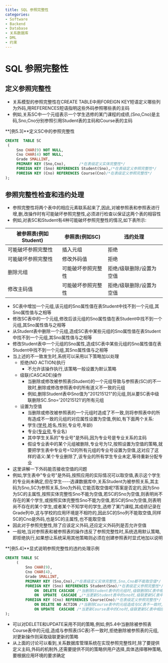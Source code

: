 ```yaml
---
title: SQL 参照完整性
categories:
- Software
- Backend
- Database
- 关系数据库
- DML
- 约束
---
```

# SQL 参照完整性

## 定义参照完整性

- 关系模型的参照完整性在CREATE TABLE中用FOREIGN KEY短语定义哪些列为外码,用REFERENCES短语指明这些外码参照哪些表的主码
- 例如,关系SC中一个元组表示一个学生选修的某门课程的成绩,(Sno,Cno)是主码,Sno,Cno分别参照引用Student表的主码和Course表的主码

**[例5.3]**定义SC中的参照完整性

```sql
CREATE  TABLE SC
 (
     Sno CHAR(9) NOT NULL,
     Cno CHAR(4) NOT NULL,
     Grade SMALLINT,
     PRIMARY KEY (Sno,Cno),      /*在表级定义实体完整性*/
     FOREIGN KEY (Sno) REFERENCES Student(Sno),/*在表级定义参照完整性*/
     FOREIGN KEY (Cno) REFERENCES Course(Cno)/*在表级定义参照完整性*/
);
```

## 参照完整性检查和违约处理

- 参照完整性将两个表中的相应元素联系起来了,因此,对被参照表和参照表进行增,删,改操作时有可能破坏参照完整性,必须进行检查以保证这两个表的相容性
- 例如,对表SC和Student有4种可能破坏参照完整性的情况,如下表所示:

| 被参照表(例如Student) | 参照表(例如SC)     | 违约处理                 |
| --------------------- | ------------------ | ------------------------ |
| 可能破坏参照完整性    | 插入元组           | 拒绝                     |
| 可能破坏参照完整性    | 修改外码值         | 拒绝                     |
| 删除元组              | 可能破坏参照完整性 | 拒绝/级联删除/设置为空值 |
| 修改主码值            | 可能破坏参照完整性 | 拒绝/级联删除/设置为空值 |

- SC表中增加一个元组,该元组的Sno属性值在表Student中找不到一个元组,其Sno属性值与之相等
- 修改SC表中的一个元组,修改后该元组的Sno属性值在表Student中找不到一个元组,其Sno属性值与之相等
- 从Student表中删除一个元组,造成SC表中某些元组的Sno属性值在表Student中找不到一个元组,其Sno属性值与之相等
- 修改Student表中一个元组的Sno属性,造成SC表中某些元组的Sno属性值在表Student中找不到一个元组,其Sno属性值与之相等
- 当上述的不一致发生时,系统可以采用以下策略加以处理
    - 拒绝(NO ACTION)执行
        - 不允许该操作执行,该策略一般设置为默认策略
    - 级联(CASCADE)操作
        - 当删除或修改被参照表(Student)的一个元组导致与参照表(SC)的不一致时,删除或修改参照表中的所有道义不一致的元组
        - 例如,删除Student表中Sno值为"201215121"的元组,则从要SC表中级联删除SC.Sno='201215121'的所有元组
    - 设置为空值
        - 当删除或修改被参照表的一个元组时造成了不一致,则将参照表中的所有造成不一致的元组的对应属性设置为空值,例如,有下面两个关系:
        - 学生(<u>学号</u>,姓名,性别,专业号,年龄)
        - 专业(<u>专业号</u>,专业名)
        - 其中学生关系的"专业号"是外码,因为专业号是专业关系的主码
        - 假设专业表中的某个元组被删除,专业号为12,按照设置为空值的策略,就要把学生表中专业号=12的所有元组的专业号设置为空值,这对应了这样的语义:某个专业删除了,该专业的所有学生专业未定,等待重新分配专业
- 这里讲解一下外码能否接收空值的问题
- 例如,学生表中"专业号"是外码,按照应用的实际情况可以取空值,表示这个学生的专业尚未确定,但在学生----选课数据库中,关系Student为被参照关系,其主码为Sno,SC为参照关系,Sno为外码,它能否取空值呢?答案是否定的,因为Sno为SC的主属性,按照实体完整性Sno不能为空值,若SC的Sno为空值,则表明尚不存在的某个学生,或按照实体完整性Sno不能为空值,若SC的Sno为空值,则表明尚不存在的某个学生,或者某个不知学号的学生,选修了某门课程,其成绩记录在Grade列中,这与学校的应用环境是不相符的,因此SC的Sno列不能取空值,同样SC的Cno是外码,也是SC的主属性,也不能取空值
- 因此对于参照完整性,除了应该定义外码,还应定义外码列是否允许空值
- 一般地,当对参照表和被参照表的操作违反了参照完整性时,系统选用默认策略,即拒绝执行,如果想让系统采用其他策略则必须在创建参照表时显式地加以说明

**[例5.4]**显式说明参照完整性的违约处理示例

```sql
CREATE TABLE SC
     (
         Sno CHAR(9),
         Cno CHAR(4),
         Grade SMALLINT,
         PRIMARY KEY (Sno,Cno),/*在表级定义实体完整性,Sno,Cno都不能取空值*/
         FOREIGN KEY (Sno) REFERENCES Student(Sno)/*在表级定义参照完整性*/
             ON  DELETE CASCADE /*当删除Student表中的元组时,级联删除SC表中相应元组*/
             ON  UPDATE  CASCADE ,/*当更新Student表中的sno时,级联更新SC表中的相应的元组*/
         FOREIGN KEY (Cno) REFERENCES Course(Cno)/*在表级定义参照完整性*/
             ON DELETE NO ACTION /*当删除Course表中的元组造成与SC表不一致时,拒绝删除*/
             ON UPDATE  CASCADE /*当更新Course表中的Cno时,级联更新SC表中相应的元组*/
);
```

- 可以对DELETE和UPDATE采用不同的策略,例如,例5.4中当删除被参照表Course表中的元组,造成与参照表(SC表)不一致时,拒绝删除被参照表的元组,对更新操作则采取级联更新的策略
- 从上面的讨论可以看到,关系数据库管理系统在实现参照完整性时,除了要提供定义主码,外码的机制外,还需要提供不同的策略供用户选择,具体选择哪种策略,要根据应用环境的要求确定